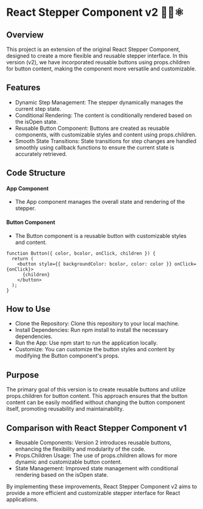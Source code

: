 # React Stepper Component v2 🚶‍♂️⚛︎

## Overview

This project is an extension of the original React Stepper Component, designed to create a more flexible and reusable stepper interface. In this version (v2), we have incorporated reusable buttons using props.children for button content, making the component more versatile and customizable.

## Features

- Dynamic Step Management: The stepper dynamically manages the current step state.
- Conditional Rendering: The content is conditionally rendered based on the isOpen state.
- Reusable Button Component: Buttons are created as reusable components, with customizable styles and content using props.children.
- Smooth State Transitions: State transitions for step changes are handled smoothly using callback functions to ensure the current state is accurately retrieved.

## Code Structure

#### App Component

- The App component manages the overall state and rendering of the stepper.

#### Button Component

- The Button component is a reusable button with customizable styles and content.

```
function Button({ color, bcolor, onClick, children }) {
  return (
    <button style={{ backgroundColor: bcolor, color: color }} onClick={onClick}>
      {children}
    </button>
  );
}
```

## How to Use

- Clone the Repository: Clone this repository to your local machine.
- Install Dependencies: Run npm install to install the necessary dependencies.
- Run the App: Use npm start to run the application locally.
- Customize: You can customize the button styles and content by modifying the Button component's props.

## Purpose

The primary goal of this version is to create reusable buttons and utilize props.children for button content. This approach ensures that the button content can be easily modified without changing the button component itself, promoting reusability and maintainability.

## Comparison with React Stepper Component v1

- Reusable Components: Version 2 introduces reusable buttons, enhancing the flexibility and modularity of the code.
- Props.Children Usage: The use of props.children allows for more dynamic and customizable button content.
- State Management: Improved state management with conditional rendering based on the isOpen state.

By implementing these improvements, React Stepper Component v2 aims to provide a more efficient and customizable stepper interface for React applications.
